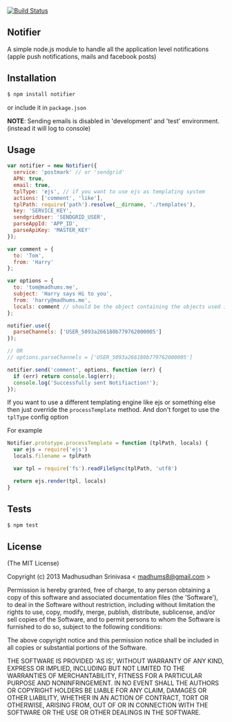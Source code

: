 [![Build Status](https://travis-ci.org/madhums/node-notifier.png)](https://travis-ci.org/madhums/node-notifier)

## Notifier

A simple node.js module to handle all the application level notifications (apple push notifications, mails and facebook posts)

## Installation

```sh
$ npm install notifier
```

or include it in `package.json`

**NOTE**: Sending emails is disabled in 'development' and 'test' environment. (instead it will log to console)

## Usage

```js
var notifier = new Notifier({
  service: 'postmark' // or 'sendgrid'
  APN: true,
  email: true,
  tplType: 'ejs', // if you want to use ejs as templating system
  actions: ['comment', 'like'],
  tplPath: require('path').resolve(__dirname, './templates'),
  key: 'SERVICE_KEY',
  sendgridUser: 'SENDGRID_USER',
  parseAppId: 'APP_ID',
  parseApiKey: 'MASTER_KEY'
});

var comment = {
  to: 'Tom',
  from: 'Harry'
};

var options = {
  to: 'tom@madhums.me',
  subject: 'Harry says Hi to you',
  from: 'harry@madhums.me',
  locals: comment // should be the object containing the objects used in the templates
};

notifier.use({
  parseChannels: ['USER_5093a266180b779762000005']
});

// OR
// options.parseChannels = ['USER_5093a266180b779762000005']

notifier.send('comment', options, function (err) {
  if (err) return console.log(err);
  console.log('Successfully sent Notifiaction!');
});
```

If you want to use a different templating engine like ejs or something else then just override the `processTemplate` method. And don't forget to use the `tplType` config option

For example

```js
Notifier.prototype.processTemplate = function (tplPath, locals) {
  var ejs = require('ejs')
  locals.filename = tplPath

  var tpl = require('fs').readFileSync(tplPath, 'utf8')

  return ejs.render(tpl, locals)
}
```

## Tests

```sh
$ npm test
```

## License
(The MIT License)

Copyright (c) 2013 Madhusudhan Srinivasa < [madhums8@gmail.com](mailto:madhums8@gmail.com) >

Permission is hereby granted, free of charge, to any person obtaining a copy of this software and associated documentation files (the 'Software'), to deal in the Software without restriction, including without limitation the rights to use, copy, modify, merge, publish, distribute, sublicense, and/or sell copies of the Software, and to permit persons to whom the Software is furnished to do so, subject to the following conditions:

The above copyright notice and this permission notice shall be included in all copies or substantial portions of the Software.

THE SOFTWARE IS PROVIDED 'AS IS', WITHOUT WARRANTY OF ANY KIND, EXPRESS OR IMPLIED, INCLUDING BUT NOT LIMITED TO THE WARRANTIES OF MERCHANTABILITY, FITNESS FOR A PARTICULAR PURPOSE AND NONINFRINGEMENT. IN NO EVENT SHALL THE AUTHORS OR COPYRIGHT HOLDERS BE LIABLE FOR ANY CLAIM, DAMAGES OR OTHER LIABILITY, WHETHER IN AN ACTION OF CONTRACT, TORT OR OTHERWISE, ARISING FROM, OUT OF OR IN CONNECTION WITH THE SOFTWARE OR THE USE OR OTHER DEALINGS IN THE SOFTWARE.

